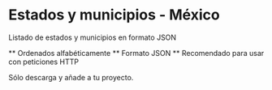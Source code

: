 # Estados y municipios - México
Listado de estados y municipios en formato JSON

** Ordenados alfabéticamente
** Formato JSON
** Recomendado para usar con peticiones HTTP

Sólo descarga y añade a tu proyecto.
